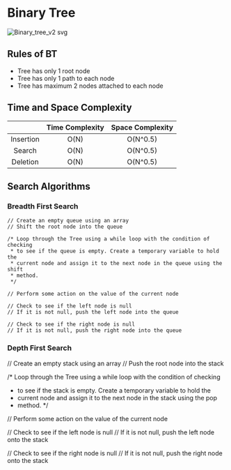 # Binary Tree

![Binary_tree_v2 svg](https://github.com/bobbygrdn/developer-notebook/assets/96712943/03451ddf-de5b-4ba0-bdf2-e212df916040)

## Rules of BT

- Tree has only 1 root node
- Tree has only 1 path to each node
- Tree has maximum 2 nodes attached to each node

## Time and Space Complexity

|| Time Complexity | Space Complexity |
|:---:|:---:|:---:|
| Insertion | O(N) | O(N^0.5) |
| Search | O(N) | O(N^0.5) |
| Deletion | O(N) | O(N^0.5) |

## Search Algorithms

### Breadth First Search

```
// Create an empty queue using an array
// Shift the root node into the queue

/* Loop through the Tree using a while loop with the condition of checking 
 * to see if the queue is empty. Create a temporary variable to hold the 
 * current node and assign it to the next node in the queue using the shift 
 * method.
 */

// Perform some action on the value of the current node

// Check to see if the left node is null
// If it is not null, push the left node into the queue

// Check to see if the right node is null
// If it is not null, push the right node into the queue
```

### Depth First Search

// Create an empty stack using an array
// Push the root node into the stack

/* Loop through the Tree using a while loop with the condition of checking 
 * to see if the stack is empty. Create a temporary variable to hold the 
 * current node and assign it to the next node in the stack using the pop 
 * method.
 */

// Perform some action on the value of the current node

// Check to see if the left node is null
// If it is not null, push the left node onto the stack

// Check to see if the right node is null
// If it is not null, push the right node onto the stack
